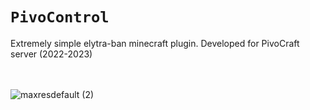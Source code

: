 # `PivoControl`
Extremely simple elytra-ban minecraft plugin. Developed for PivoCraft server (2022-2023)
<br><br><br>

![maxresdefault (2)](https://github.com/user-attachments/assets/dbb4c8d2-21db-4da2-ab03-47e7dbadcc37)
